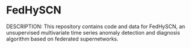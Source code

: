 # FedHySCN

DESCRIPTION: This repository contains code and data for FedHySCN, an unsupervised multivariate time series anomaly detection and diagnosis algorithm based on federated supernetworks.
